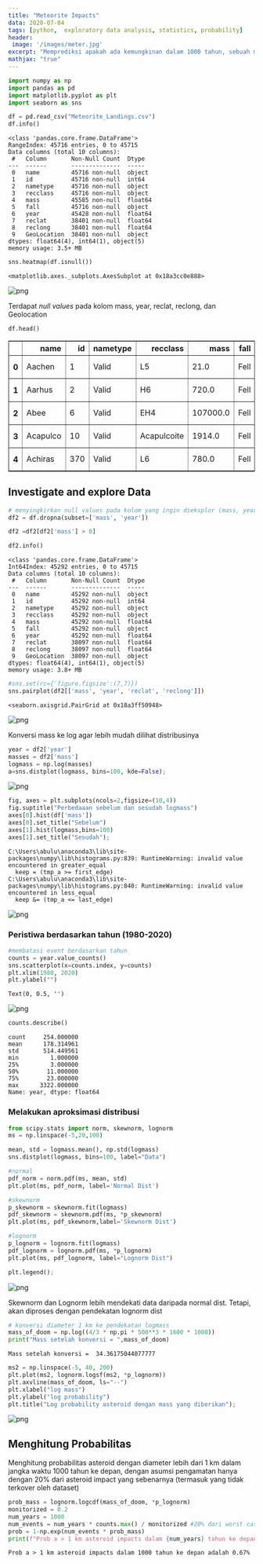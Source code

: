 ```yaml
---
title: "Meteorite Impacts"
data: 2020-07-04
tags: [python,  exploratory data analysis, statistics, probability]
header:
 image: '/images/meter.jpg'
excerpt: "Memprediksi apakah ada kemungkinan dalam 1000 tahun, sebuah meteor besar berdiameter >= 1km akan menghantam bumi?"
mathjax: "true"
---
```



```python
import numpy as np
import pandas as pd
import matplotlib.pyplot as plt
import seaborn as sns

df = pd.read_csv("Meteorite_Landings.csv")
df.info()
```

    <class 'pandas.core.frame.DataFrame'>
    RangeIndex: 45716 entries, 0 to 45715
    Data columns (total 10 columns):
     #   Column       Non-Null Count  Dtype  
    ---  ------       --------------  -----  
     0   name         45716 non-null  object
     1   id           45716 non-null  int64  
     2   nametype     45716 non-null  object
     3   recclass     45716 non-null  object
     4   mass         45585 non-null  float64
     5   fall         45716 non-null  object
     6   year         45428 non-null  float64
     7   reclat       38401 non-null  float64
     8   reclong      38401 non-null  float64
     9   GeoLocation  38401 non-null  object
    dtypes: float64(4), int64(1), object(5)
    memory usage: 3.5+ MB



```python
sns.heatmap(df.isnull())
```




    <matplotlib.axes._subplots.AxesSubplot at 0x18a3cc0e888>




![png](\images\aste\output_2_1.png)


Terdapat *null values* pada kolom mass, year, reclat, reclong, dan Geolocation


```python
df.head()
```




<div>
<style scoped>
    .dataframe tbody tr th:only-of-type {
        vertical-align: middle;
    }

    .dataframe tbody tr th {
        vertical-align: top;
    }

    .dataframe thead th {
        text-align: right;
    }
</style>
<table border="1" class="dataframe">
  <thead>
    <tr style="text-align: right;">
      <th></th>
      <th>name</th>
      <th>id</th>
      <th>nametype</th>
      <th>recclass</th>
      <th>mass</th>
      <th>fall</th>
      <th>year</th>
      <th>reclat</th>
      <th>reclong</th>
      <th>GeoLocation</th>
    </tr>
  </thead>
  <tbody>
    <tr>
      <th>0</th>
      <td>Aachen</td>
      <td>1</td>
      <td>Valid</td>
      <td>L5</td>
      <td>21.0</td>
      <td>Fell</td>
      <td>1880.0</td>
      <td>50.77500</td>
      <td>6.08333</td>
      <td>(50.775000, 6.083330)</td>
    </tr>
    <tr>
      <th>1</th>
      <td>Aarhus</td>
      <td>2</td>
      <td>Valid</td>
      <td>H6</td>
      <td>720.0</td>
      <td>Fell</td>
      <td>1951.0</td>
      <td>56.18333</td>
      <td>10.23333</td>
      <td>(56.183330, 10.233330)</td>
    </tr>
    <tr>
      <th>2</th>
      <td>Abee</td>
      <td>6</td>
      <td>Valid</td>
      <td>EH4</td>
      <td>107000.0</td>
      <td>Fell</td>
      <td>1952.0</td>
      <td>54.21667</td>
      <td>-113.00000</td>
      <td>(54.216670, -113.000000)</td>
    </tr>
    <tr>
      <th>3</th>
      <td>Acapulco</td>
      <td>10</td>
      <td>Valid</td>
      <td>Acapulcoite</td>
      <td>1914.0</td>
      <td>Fell</td>
      <td>1976.0</td>
      <td>16.88333</td>
      <td>-99.90000</td>
      <td>(16.883330, -99.900000)</td>
    </tr>
    <tr>
      <th>4</th>
      <td>Achiras</td>
      <td>370</td>
      <td>Valid</td>
      <td>L6</td>
      <td>780.0</td>
      <td>Fell</td>
      <td>1902.0</td>
      <td>-33.16667</td>
      <td>-64.95000</td>
      <td>(-33.166670, -64.950000)</td>
    </tr>
  </tbody>
</table>
</div>



## Investigate and explore Data


```python
# menyingkirkan null values pada kolom yang ingin dieksplor (mass, year)
df2 = df.dropna(subset=['mass', 'year'])
```


```python
df2 =df2[df2['mass'] > 0]
```


```python
df2.info()
```

    <class 'pandas.core.frame.DataFrame'>
    Int64Index: 45292 entries, 0 to 45715
    Data columns (total 10 columns):
     #   Column       Non-Null Count  Dtype  
    ---  ------       --------------  -----  
     0   name         45292 non-null  object
     1   id           45292 non-null  int64  
     2   nametype     45292 non-null  object
     3   recclass     45292 non-null  object
     4   mass         45292 non-null  float64
     5   fall         45292 non-null  object
     6   year         45292 non-null  float64
     7   reclat       38097 non-null  float64
     8   reclong      38097 non-null  float64
     9   GeoLocation  38097 non-null  object
    dtypes: float64(4), int64(1), object(5)
    memory usage: 3.8+ MB



```python
#sns.set(rc={'figure.figsize':(7,7)})
sns.pairplot(df2[['mass', 'year', 'reclat', 'reclong']])

```




    <seaborn.axisgrid.PairGrid at 0x18a3ff50948>




![png](/images/aste/output_9_1.png)


Konversi mass ke log agar lebih mudah dilihat distribusinya


```python
year = df2['year']
masses = df2['mass']
logmass = np.log(masses)
a=sns.distplot(logmass, bins=100, kde=False);
```


![png](/images/aste/output_11_0.png)



```python
fig, axes = plt.subplots(ncols=2,figsize=(10,4))
fig.suptitle("Perbedaaan sebelum dan sesudah logmass")
axes[0].hist(df['mass'])
axes[0].set_title("Sebelum")
axes[1].hist(logmass,bins=100)
axes[1].set_title("Sesudah");
```

    C:\Users\abulu\anaconda3\lib\site-packages\numpy\lib\histograms.py:839: RuntimeWarning: invalid value encountered in greater_equal
      keep = (tmp_a >= first_edge)
    C:\Users\abulu\anaconda3\lib\site-packages\numpy\lib\histograms.py:840: RuntimeWarning: invalid value encountered in less_equal
      keep &= (tmp_a <= last_edge)



![png](/images/aste/output_12_1.png)


### Peristiwa berdasarkan tahun (1980-2020)


```python
#membatasi event berdasarkan tahun
counts = year.value_counts()
sns.scatterplot(x=counts.index, y=counts)
plt.xlim(1980, 2020)
plt.ylabel("")
```




    Text(0, 0.5, '')




![png](/images/aste/output_14_1.png)



```python
counts.describe()
```




    count     254.000000
    mean      178.314961
    std       514.449561
    min         1.000000
    25%         3.000000
    50%        11.000000
    75%        23.000000
    max      3322.000000
    Name: year, dtype: float64



### Melakukan aproksimasi distribusi


```python
from scipy.stats import norm, skewnorm, lognorm
ms = np.linspace(-5,20,100)

mean, std = logmass.mean(), np.std(logmass)
sns.distplot(logmass, bins=100, label="Data")

#normal
pdf_norm = norm.pdf(ms, mean, std)
plt.plot(ms, pdf_norm, label='Normal Dist')

#skewnorm
p_skewnorm = skewnorm.fit(logmass)
pdf_skewnorm = skewnorm.pdf(ms, *p_skewnorm)
plt.plot(ms, pdf_skewnorm,label='Skewnorm Dist')

#lognorm
p_lognorm = lognorm.fit(logmass)
pdf_lognorm = lognorm.pdf(ms, *p_lognorm)
plt.plot(ms, pdf_lognorm, label="Lognorm Dist")

plt.legend();
```


![png](/images/aste/output_17_0.png)


Skewnorm dan Lognorm lebih mendekati data daripada normal dist. Tetapi, akan diproses dengan pendekatan lognorm dist


```python
# konversi diameter 1 km ke pendekatan logmass
mass_of_doom = np.log((4/3 * np.pi * 500**3 * 1600 * 1000))
print("Mass setelah konversi = ",mass_of_doom)
```

    Mass setelah konversi =  34.36175044077777



```python
ms2 = np.linspace(-5, 40, 200)
plt.plot(ms2, lognorm.logsf(ms2, *p_lognorm))
plt.axvline(mass_of_doom, ls="--")
plt.xlabel("log mass")
plt.ylabel("log probability")
plt.title("Log probability asteroid dengan mass yang diberikan");
```


![png](/images/aste/output_20_0.png)


## Menghitung Probabilitas

Menghitung probabilitas asteroid dengan diameter lebih dari 1 km dalam jangka waktu 1000 tahun ke depan, dengan asumsi pengamatan hanya dengan 20% dari asteroid impact yang sebenarnya (termasuk yang tidak terkover oleh dataset)


```python
prob_mass = lognorm.logcdf(mass_of_doom, *p_lognorm)
monitorized = 0.2
num_years = 1000
num_events = num_years * counts.max() / monitorized #20% dari worst case peristiwa asteroid impact (peristiwa terbanyak) dalam seribu tahun
prob = 1-np.exp(num_events * prob_mass)
print(f"Prob a > 1 km asteroid impacts dalam {num_years} tahun ke depan adalah {prob * 100:.2f}%")
```

    Prob a > 1 km asteroid impacts dalam 1000 tahun ke depan adalah 0.67%
